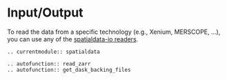 # Input/Output

To read the data from a specific technology (e.g., Xenium, MERSCOPE, ...), you can
use any of the [spatialdata-io readers](https://spatialdata.scverse.org/projects/io/en/stable/api.html).

```{eval-rst}
.. currentmodule:: spatialdata

.. autofunction:: read_zarr
.. autofunction:: get_dask_backing_files
```
